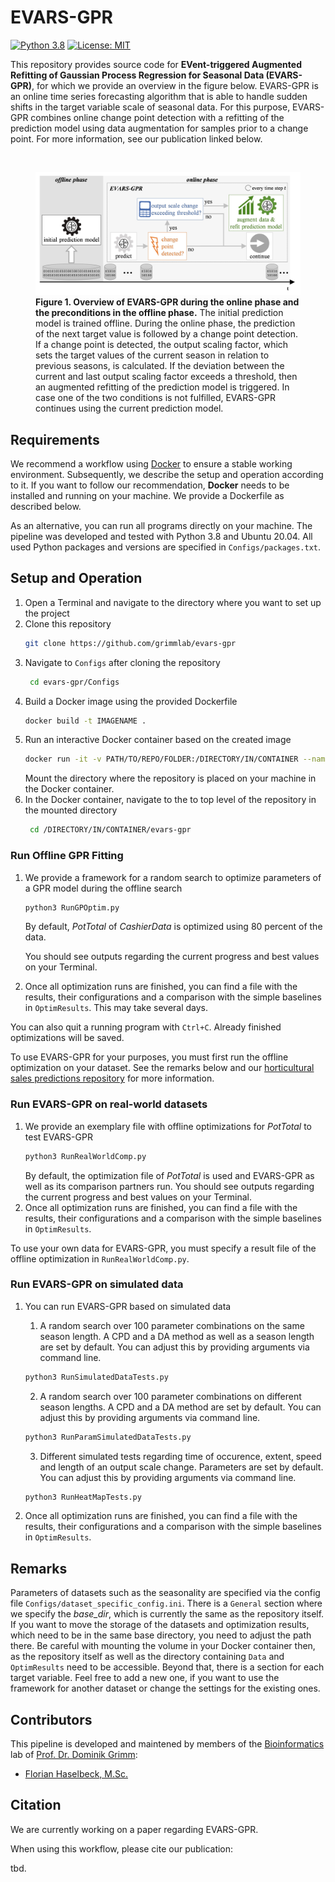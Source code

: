 # EVARS-GPR
[![Python 3.8](https://img.shields.io/badge/Python-3.8-3776AB)](https://www.python.org/downloads/release/python-388/)
[![License: MIT](https://img.shields.io/badge/License-MIT-yellow.svg)](https://opensource.org/licenses/MIT)

This repository provides source code for **EVent-triggered Augmented Refitting of Gaussian Process Regression for Seasonal 
Data (EVARS-GPR)**, for which we provide an overview in the figure below. 
EVARS-GPR is an online time series forecasting algorithm that is able to handle sudden shifts in the target variable 
scale of seasonal data. 
For this purpose, EVARS-GPR combines online change point detection with a refitting of the prediction model using 
data augmentation for samples prior to a change point. For more information, see our publication linked below.
<p>&nbsp;</p>

<figure>
   <img src="figures/AlgoOverview.jpg" alt="AlgoOverview" width="600"/>
   <figcaption><b>Figure 1. Overview of EVARS-GPR during the online phase and the preconditions in the offline phase.</b>
The initial prediction model is trained offline. 
During the online phase, the prediction of the next target value is followed by a change point detection. 
If a change point is detected, the output scaling factor, which sets the target values of the current season in relation to previous seasons, is calculated. 
If the deviation between the current and last output scaling factor exceeds a threshold, then an augmented refitting of the prediction model is triggered. 
In case one of the two conditions is not fulfilled, EVARS-GPR continues using the current prediction model. </figcaption>
</figure>

## Requirements
We recommend a workflow using [Docker](https://www.docker.com/) to ensure a stable working environment.
Subsequently, we describe the setup and operation according to it. 
If you want to follow our recommendation, **Docker** needs to be installed and running on your machine. We provide a Dockerfile as described below.

As an alternative, you can run all programs directly on your machine. 
The pipeline was developed and tested with Python 3.8 and Ubuntu 20.04.
All used Python packages and versions are specified in `Configs/packages.txt`.

## Setup and Operation
1. Open a Terminal and navigate to the directory where you want to set up the project
2. Clone this repository
    ```bash
    git clone https://github.com/grimmlab/evars-gpr
    ```
3. Navigate to `Configs` after cloning the repository
   ```bash
    cd evars-gpr/Configs
   ```
4. Build a Docker image using the provided Dockerfile
    ```bash
    docker build -t IMAGENAME .
    ```
5. Run an interactive Docker container based on the created image
    ```bash
    docker run -it -v PATH/TO/REPO/FOLDER:/DIRECTORY/IN/CONTAINER --name CONTAINERNAME IMAGENAME
    ```
    Mount the directory where the repository is placed on your machine in the Docker container.
6. In the Docker container, navigate to the to top level of the repository in the mounted directory
   ```bash
    cd /DIRECTORY/IN/CONTAINER/evars-gpr
   ```
   
### Run Offline GPR Fitting
1. We provide a framework for a random search to optimize parameters of a GPR model during the offline search
    ```bash
    python3 RunGPOptim.py 
    ```
   By default, _PotTotal_ of _CashierData_ is optimized using 80 percent of the data. 
    
   You should see outputs regarding the current progress and best values on your Terminal. 
2. Once all optimization runs are finished, you can find a file with the results, 
   their configurations and a comparison with the simple baselines in `OptimResults`. This may take several days.

You can also quit a running program with `Ctrl+C`. Already finished optimizations will be saved.

To use EVARS-GPR for your purposes, you must first run the offline optimization on your dataset. 
See the remarks below and our [horticultural sales predictions repository](https://github.com/grimmlab/HorticulturalSalesPredictions) for more information. 

### Run EVARS-GPR on real-world datasets
1. We provide an exemplary file with offline optimizations for _PotTotal_ to test EVARS-GPR
    ```bash
    python3 RunRealWorldComp.py
    ```
   By default, the optimization file of _PotTotal_ is used and EVARS-GPR as well as its comparison partners run.
   You should see outputs regarding the current progress and best values on your Terminal. 
2. Once all optimization runs are finished, you can find a file with the results, 
   their configurations and a comparison with the simple baselines in `OptimResults`.
   
To use your own data for EVARS-GPR, you must specify a result file of the offline optimization in `RunRealWorldComp.py`.

### Run EVARS-GPR on simulated data
1. You can run EVARS-GPR based on simulated data 
   1. A random search over 100 parameter combinations on the same season length. 
      A CPD and a DA method as well as a season length are set by default. You can adjust this by providing arguments via command line.
    ```bash
    python3 RunSimulatedDataTests.py
    ```

   2. A random search over 100 parameter combinations on different season lengths. 
      A CPD and a DA method are set by default. You can adjust this by providing arguments via command line.
    ```bash
    python3 RunParamSimulatedDataTests.py
    ```
   
   3. Different simulated tests regarding time of occurence, extent, speed and length of an output scale change. 
      Parameters are set by default. You can adjust this by providing arguments via command line.
    ```bash
    python3 RunHeatMapTests.py
    ```
   
2. Once all optimization runs are finished, you can find a file with the results, 
   their configurations and a comparison with the simple baselines in `OptimResults`.



## Remarks
Parameters of datasets such as the seasonality are specified via the config file `Configs/dataset_specific_config.ini`. 
There is a `General` section where we specify the *base_dir*, which is currently the same as the repository itself. 
If you want to move the storage of the datasets and optimization results, which need to be in the same base directory, 
you need to adjust the path there. 
Be careful with mounting the volume in your Docker container then, as the repository itself as well as the directory 
containing `Data` and `OptimResults` need to be accessible. Beyond that, there is a section for each target variable. 
Feel free to add a new one, if you want to use the framework for another dataset or change the settings for the existing ones.

## Contributors
This pipeline is developed and maintened by members of the [Bioinformatics](https://bit.cs.tum.de) lab of [Prof. Dr. Dominik Grimm](https://bit.cs.tum.de/team/dominik-grimm/):
- [Florian Haselbeck, M.Sc.](https://bit.cs.tum.de/team/florian-haselbeck/)

## Citation
We are currently working on a paper regarding EVARS-GPR.

When using this workflow, please cite our publication:

tbd.